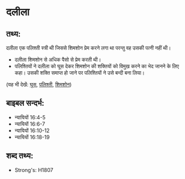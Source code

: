 # दलीला #

## तथ्य: ##

दलीला एक पलिश्ती स्त्री थी जिससे शिमशोन प्रेम करने लगा था परन्तु वह उसकी पत्नी नहीं थी।

* दलीला शिमशोन से अधिक पैसो से प्रेम करती थी।
* पलिश्तियों ने दलीला को घूस देकर शिमशोन की शक्तियों को विमुख  करने का भेद जानने के लिए कहा। उसकी शक्ति समाप्त हो जाने पर पलिश्तियों ने उसे बन्दी बना लिया।

(यह भी देखें: [घूस](../bribe.md), [पलिश्ती](../philistines.md), [शिमशोन](../samson.md))

## बाइबल सन्दर्भ: ##

* न्यायियों 16:4-5
* न्यायियों 16:6-7
* न्यायियों 16:10-12
* न्यायियों 16:18-19

## शब्द तथ्य: ##

* Strong's: H1807

